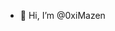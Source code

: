 - 🐇 Hi, I’m @0xiMazen

<!---
- 💞️ I’m looking to collaborate on ...
0xMazen/0xMazen is a ✨ special ✨ repository because its `README.md` (this file) appears on your GitHub profile.
You can click the Preview link to take a look at your changes.
--->
